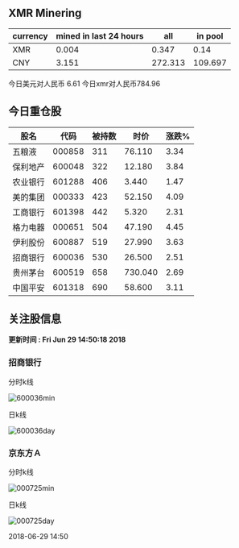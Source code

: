 ## XMR Minering

|currency|mined in last 24 hours|all|in pool|
|---|---|---|---|
|XMR|0.004|0.347|0.14|
|CNY|3.151|272.313|109.697|

今日美元对人民币 6.61	今日xmr对人民币784.96


## 今日重仓股 

|股名|代码|被持数|时价|涨跌%|
|---|---|---|---|---|
|五粮液|000858|311|76.110|3.34|
|保利地产|600048|322|12.180|3.84|
|农业银行|601288|406|3.440|1.47|
|美的集团|000333|423|52.150|4.09|
|工商银行|601398|442|5.320|2.31|
|格力电器|000651|504|47.190|4.45|
|伊利股份|600887|519|27.990|3.63|
|招商银行|600036|530|26.500|2.51|
|贵州茅台|600519|658|730.040|2.69|
|中国平安|601318|690|58.600|3.11|

## 关注股信息
**更新时间 : Fri Jun 29 14:50:18 2018**
### 招商银行 
分时k线

![600036min](http://image.sinajs.cn/newchart/min/n/sh600036.gif)

日k线

![600036day](http://image.sinajs.cn/newchart/daily/n/sh600036.gif)

### 京东方Ａ 
分时k线

![000725min](http://image.sinajs.cn/newchart/min/n/sz000725.gif)

日k线

![000725day](http://image.sinajs.cn/newchart/daily/n/sz000725.gif)

2018-06-29 14:50